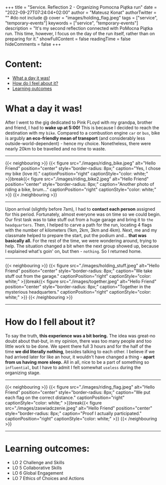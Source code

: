 +++
title = "Service. Reflection 2 - Organizing Pomocna Piątka run"
date = "2022-09-27T07:24:04+02:00"
author = "Mateusz Konat"
authorTwitter = "" #do not include @
cover = "images/holding_flag.jpeg"
tags = ["service", "temporary-events"]
keywords = ["service", "temporary-events"]
description = "It's my second reflection connected with PoMocna Piątka run. This time, however, I focus on the day of the run itself, rather than on preparing for it."
showFullContent = false
readingTime = false
hideComments = false
+++

# Content:
- [What a day it was!](#what-a-day-it-was)
- [How do I feel about it?](#how-do-i-fell-about-it)
- [Learning outcomes](#learning-outcomes)

# What a day it was!
After I went to the gig dedicated to Pink FLoyd with my grandpa, brother and friend, I had to **wake up at 5:00!** This is because I decided to reach the destination with my `bike`. Compared to a combustion engine `car` or `bus`, bike is argubly **an eco-friendly mean of transport** (and considerably less outside-world-dependent) - hence my choice. Nonetheless, there were nearly 20km to be travelled and no time to waste.

***
{{< neighbouring >}}
{{< figure src="./images/riding_bike.jpeg" alt="Hello Friend" position="center" style="border-radius: 8px;" caption="Yes, I chose my bike (love it)." captionPosition="right" captionStyle="color: white;" >}}break{{< figure src="./images/riding_bike2.jpeg" alt="Hello Friend" position="center" style="border-radius: 8px;" caption="Another photo of riding a bike, brum..." captionPosition="right" captionStyle="color: white;" >}}
{{< /neighbouring >}}
***

Upon arrival (slightly before 7am), I had to **contact each person** assigned for this period. Fortunately, almost everyone was on time so we could begin. Our first task was to take stuff out from a huge garage and bring it to `the headquarters`. Then, I helped to carve a path for the run, locating 4 flags with the number of kilometers (1km, 2km, 3km and 4km). Next, me and my classmate helped to prepare the start, put the podium and... **that was basically all.** For the rest of the time, we were wondering around, trying to help. The situation changed a bit when the next group showed up, because I explained what's goin' on, but then - `nothing`. So I returned home.

***
{{< neighbouring >}}
{{< figure src="./images/holding_stuff.jpeg" alt="Hello Friend" position="center" style="border-radius: 8px;" caption="We take stuff out from the garage." captionPosition="right" captionStyle="color: white;" >}}break{{< figure src="./images/together.jpeg" alt="Hello Friend" position="center" style="border-radius: 8px;" caption="Together in the mysterious headquarters." captionPosition="right" captionStyle="color: white;" >}}
{{< /neighbouring >}}
***

# How do I fell about it?
To say the truth, **this experience was a bit boring.** The idea was great-no doubt about that-but, in my opinion, there was too many people and too little work to be done. We spent there full 3 hours and for the half of the time **we did literally nothing**, besides talking to each other. I believe if we had arrived later for like an hour, it wouldn't have changed a thing - **apart from us having more sleep.** All in all, nice to be a part of something so `influential`, but I have to admit I felt somewhat `useless` during the organizing stage.

***
{{< neighbouring >}}
{{< figure src="./images/riding_flag.jpeg" alt="Hello Friend" position="center" style="border-radius: 8px;" caption="We put each flag on the correct distance." captionPosition="right" captionStyle="color: white;" >}}break{{< figure src="./images/zaswiadczenie.jpeg" alt="Hello Friend" position="center" style="border-radius: 8px;" caption="Proof I actually participated." captionPosition="right" captionStyle="color: white;" >}}
{{< /neighbouring >}}
***

# Learning outcomes:
- LO 2 Challenge and Skills
- LO 5 Collaborative Skills
- LO 6 Global Engagement
- LO 7 Ethics of Choices and Actions
